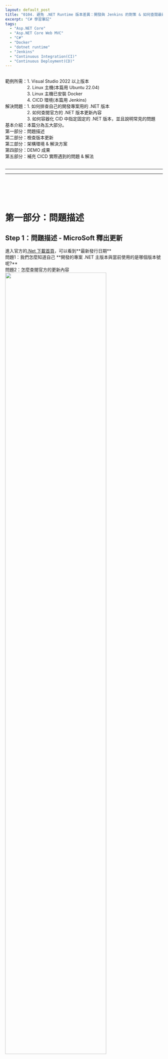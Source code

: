 ```yaml
---
layout: default_post
title: "0104. 避免 .NET Runtime 版本差異：開發與 Jenkins 的對策 & 如何查閱最新 .Net Runtime 更新"
excerpt: "C# 學習筆記"
tags:
  - "Asp.NET Core"
  - "Asp.NET Core Web MVC"
  - "C#"  
  - "Docker"
  - "dotnet runtime"
  - "Jenkins"
  - "Continuous Integration(CI)"
  - "Continuous Deployment(CD)"
---
```


<div class="summary">
<br/>範例所需：1. Visual Studio 2022 以上版本
<br/>&emsp;&emsp;&emsp;&emsp;&emsp;2. Linux 主機(本篇用 Ubuntu 22.04)
<br/>&emsp;&emsp;&emsp;&emsp;&emsp;3. Linux 主機已安裝 Docker
<br/>&emsp;&emsp;&emsp;&emsp;&emsp;4. CICD 環境(本篇用 Jenkins)
<br/>解決問題：1. 如何排查自己的開發專案用的 .NET 版本
<br/>&emsp;&emsp;&emsp;&emsp;&emsp;2. 如何查閱官方的 .NET 版本更新內容
<br/>&emsp;&emsp;&emsp;&emsp;&emsp;3. 如何容器化 CID 中指定固定的 .NET 版本，並且說明常見的問題
<br/>基本介紹：本篇分為五大部分。
<br/>第一部分：問題描述
<br/>第二部分：檢查版本更新
<br/>第三部分：架構環境 & 解決方案
<br/>第四部分：DEMO 成果
<br/>第五部分：補充 CICD 實際遇到的問題 & 解法
</div>

<div class="title">
    <br/><hr class="titleinner">
  <span></span>
  <hr class="titleinner"><br/>
</div>

<br/><br/>
<h1>第一部分：問題描述 </h1>

<h2>Step 1：問題描述 - MicroSoft 釋出更新</h2>
進入官方的<a href="https://dotnet.microsoft.com/zh-tw/download/dotnet">.Net 下載首頁</a>，可以看到**最新發行日期**
<br/>問題1：我們怎麼知道自己 **開發的專案 .NET 主版本與當前使用的是哪個版本號呢?** 
<br/>問題2：怎麼查閱官方的更新內容
<br/><img src="/assets/image/LearnNote/2025_11_29/000.png" alt="" width="80%" height="80%" />
<br/><br/>


<br/><br/>
<h1>第二部分：檢查專案版本</h1>

<h2>Step 1：專案使用的主版本 - 專案屬性</h2>
開啟專案 -> 滑鼠右鍵選擇自己的專案 -> 滑鼠左鍵點擊屬性
<br/><img src="/assets/image/LearnNote/2025_11_29/001_0.png" alt="" width="30%" height="30%" />
<br/><br/>


<h2>Step 2：專案使用的主版本 - 獲得主版本號</h2>
可以觀察到 **目標Framework** 的值為 **.NET 8.0**
<br/><img src="/assets/image/LearnNote/2025_11_29/001_1.png" alt="" width="30%" height="30%" />
<br/>
<br/>對比官方的<a href="https://dotnet.microsoft.com/zh-tw/download/dotnet">.Net 下載首頁</a>，可以知道此專案主版本號為 .NET 8.0 
<br/><img src="/assets/image/LearnNote/2025_11_29/001_2.png" alt="" width="50%" height="50%" />
<br/><br/>

<h2>Step 3：專案使用的修訂版本號 - 獲得當前 Runtime</h2>
無論 windows , Linux 可以在執行 dotnet 運行的機器上輸入以下指令

``` batch
dotnet --info
```

<br/>可取得該機器當前運行 dotnet 指令時，使用的 runtime 
<br/>※以此例該機器為 **.NET 8.0.10**
<br/><img src="/assets/image/LearnNote/2025_11_29/002.png" alt="" width="80%" height="80%" />
<br/><br/>

<h2>Step 4：補充 - 版本號定義</h2>
以 .NET 8.0.10 範例來說，有以下定義

```
主版本號.次版本號.修補版本號
```

{:class="table table-bordered"}
| 項目  | 值    | 說明                                     |
| ------ | ------- | -------------------------------------- |
| 主版本號   | 8 | 代表主要版本，通常對應一個長期支援 (LTS) 或標準支援 (STS) 的重大更新。   |
| 次版本號 | 0 | 表示 功能階段 或 大方向維持不變 的版本; .NET 中通常固定為 0，代表這是該主版本下的基礎系列（例如 8.0.x）。  |
| 修補版本號 | 10 | 代表 累積修補 (Patch) 或 安全性更新 的版本次數，因此 8.0.10 表示 8 版修補了 10 次 |

<br/><br/>


<h2>Step 5：補充 - 如何知道更新內容</h2>
進入官方的英文<a href="https://dotnet.microsoft.com/zh-tw/download/dotnet">.Net 下載首頁</a>，點擊黑框處
<br/><img src="/assets/image/LearnNote/2025_11_29/003.png" alt="" width="50%" height="50%" />
<br/>
<br/>以 .NET 8.0 舉例，選擇 **All .NET 8.0 downloads** 
<br/><img src="/assets/image/LearnNote/2025_11_29/004.png" alt="" width="50%" height="50%" />
<br/>
<br/>選擇 **Release Notes**
<br/><img src="/assets/image/LearnNote/2025_11_29/005.png" alt="" width="50%" height="50%" />
<br/>
<br/>.NET 8.0 SDK 對應的 .NET Runtime 有 8.0.415 / 8.0.318 / 8.0.121 ，但我們目的是知道最新的更新內容為何
<br/><img src="/assets/image/LearnNote/2025_11_29/006.png" alt="" width="50%" height="50%" />
<br/>
<br/>繼續往下拉到 **Notable Changes** ，會列出最新版本的更新內容，有三個項目

``` markdown
CVE-2025-55248
CVE-2025-55315
CVE-2025-55247
```

<br/><img src="/assets/image/LearnNote/2025_11_29/007.png" alt="" width="50%" height="50%" />
<br/>
<br/>點擊 **CVE-2025-55248** 會跳轉到 CVE 的報告內容，可以知道 Microsoft 修正了的內容、嚴重性為何
<br/><img src="/assets/image/LearnNote/2025_11_29/007_2.png" alt="" width="50%" height="50%" />
<br/><br/>


<br/><br/>
<h1>第三部分：架構環境 & 解決方案</h1>

<h2>Step 1：架構環境 - 容器化部署</h2>
以此架構為例

{:class="table table-bordered"}
| 1. Jenkins(CI) | 建立 Docker Container 的 Image 依照自己的 Web App 的 Dokcerfile 生成 |
| 2. Deploy(CD) | 將 Image 上傳到遠端伺服器 |
| 3. 遠端機器運行(CD) | 容器化運行 Web 應用程式(App)   |

<br/><img src="/assets/image/LearnNote/2025_11_29/base_001.png" alt="" width="80%" height="80%" />
<br/><br/>

<h2>Step 2：生成 Image 使用版本判斷 - CI端檢查</h2>
以此架構為例，使用的 .NET runitme 會在 Jenkins Server 上，生成 Image 時會決定使用的版本

{:class="table table-bordered"}
| 1. Jenkins(CI) | 建立 Docker Container 的 Image 依照自己的 Web App 的 Dokcerfile 生成 |
| 2. Deploy(CD) | 將 Image 上傳到遠端伺服器 |
| 3. 遠端機器運行(CD) | 容器化運行 Web 應用程式(App)   |

<br/><img src="/assets/image/LearnNote/2025_11_29/base_002.png" alt="" width="80%" height="80%" />
<br/><br/>

<h2>Step 3：生成 Image 使用版本判斷 - 浮動 - DockerFile</h2>
容器化的部署中，Jenkins 扮演 CI 角色，能定義容器化的使用過程在 **DockerFile** 中
<br/>以此腳本為例 **aspnet:8.0** 會基於 .NET 8.0 主版本，然後自動找出合適的 .NET runtime，依此資料來看 2025/10/14 的 8.0.21 是當前最新版本
<br/>通常修訂號會讓其 **自動** 抓最新，因為都是修復主版本號的問題，多半與 **安全性**、**漏洞** 相關的問題，建議自動更新

``` yaml
FROM mcr.microsoft.com/dotnet/aspnet:8.0 AS base

ENV ASPNETCORE_ENVIRONMENT=Development

WORKDIR /app
EXPOSE 8080
EXPOSE 8081

COPY ./publish .

RUN ln -sf /usr/share/zoneinfo/Asia/Shanghai /etc/localtime
RUN echo 'Asia/Shanghai' > /etc/timezone

ENTRYPOINT ["dotnet", "YourWebApplication.dll"]

```

<br/><br/>

<h2>Step 4：指定固定版本 - DockerFile</h2>
若要指定特別版本號，可以將第一行替換成以下，貼上固定的 Patch 修訂號 (21)
<br/>

``` yaml
FROM mcr.microsoft.com/dotnet/aspnet:8.0.21 AS base
```

<br/>
<br/>補充評估方式：

``` markdown
※是否自動更新還需考量來源的更新頻率、是否穩定。EX: Beta 版本建議用 **固定** 而非 **浮動**，因為主版本都尚未穩定，會很頻繁更新
※從而導致當前可相依版本異常
```

<br/><br/>


<br/><br/>
<h1>第四部分：DEMO 成果</h1>

<h2>Step 1：檢查容器運行的版本 - 架構位置</h2>
我們在調整完畢 DockerFile 後，在進行 CICD 部署，最終只需確認 Container 上使用的 .NET 版本為何
<br/>因此要遠端登入 CD 的機器
<br/><img src="/assets/image/LearnNote/2025_11_29/base_003.png" alt="" width="80%" height="80%" />
<br/><br/>


<h2>Step 2：檢查容器運行的版本 - 訪問機器</h2>
登入容器運行的機器，輸入以下

``` shell
docker exec -it 您的容器名稱 bash
```

<br/>輸入以下檢視 .NET 安裝的內容

``` shell
docker --info
```

<br/><img src="/assets/image/LearnNote/2025_11_29/008.png" alt="" width="50%" height="50%" />
<br/><br/>

<h2>Step 3：檢查容器運行的版本 - 檢查內容</h2>
可以獲得以下的資訊，其中最關鍵的是版號資訊 => **8.0.21**

``` shell
.NET runtimes installed:
  Microsoft.AspNetCore.App 8.0.21 [/usr/share/dotnet/shared/Microsoft.AspNetCore.App]
  Microsoft.NETCore.App 8.0.21 [/usr/share/dotnet/shared/Microsoft.NETCore.App]
```

<br/>可以確定我們容器化的 Web 應用程式使用的版本號為何
<br/><img src="/assets/image/LearnNote/2025_11_29/009.png" alt="" width="80%" height="80%" />
<br/><br/>




<br/><br/>
<h1>第五部分：補充 CICD 實際遇到的問題 & 解法</h1>

<h2>Step 1：自動化遇到的問題 - 用到舊的版本</h2>
在此 DockerFile 腳本中，會抓取 aspnet:8.0 的映像檔案當 Base
<br/>有可能遇到為何 **使用到舊的版本** 以此 DockerFile 為例應為 8.0.21(自動抓取)，但是自動化部署永遠都是固定版本 (EX: 8.0.7 等等)

``` yaml
FROM mcr.microsoft.com/dotnet/aspnet:8.0 AS base

ENV ASPNETCORE_ENVIRONMENT=Development

WORKDIR /app
EXPOSE 8080
EXPOSE 8081

COPY ./publish .

RUN ln -sf /usr/share/zoneinfo/Asia/Shanghai /etc/localtime
RUN echo 'Asia/Shanghai' > /etc/timezone

ENTRYPOINT ["dotnet", "YourWebApplication.dll"]

```

<br/><br/>

<h2>Step 3：舊的版本解法 - 檢查映像檔案</h2>
輸入以下指令，檢查 DockerFile 中使用的 Image

``` Shell
docker images
```

<br/>以此範例為使用 

``` Shell
docker images |grep mcr.microsoft.com/dotnet/aspnet
```

<br/>我們可以觀察到有可能第一次抓取 aspnet 映像檔案在很久以前，因此版本每次更新時都會使用此版本，不會重抓
<br/><img src="/assets/image/LearnNote/2025_11_29/010.png" alt="" width="100%" height="100%" />
<br/><br/>

<h2>Step 3：舊的版本解法 - 刪除緩存映像檔 - 完成</h2>
因此遇到此狀況，可以手動刪除映像檔，如下指令:

``` Shell
docker image rm mcr.microsoft.com/dotnet/aspnet:8.0
```

<br/>再次進行 CICD 自動化建置就能 **自動** 使用最新版本的 .NET runtime
<br/><br/>